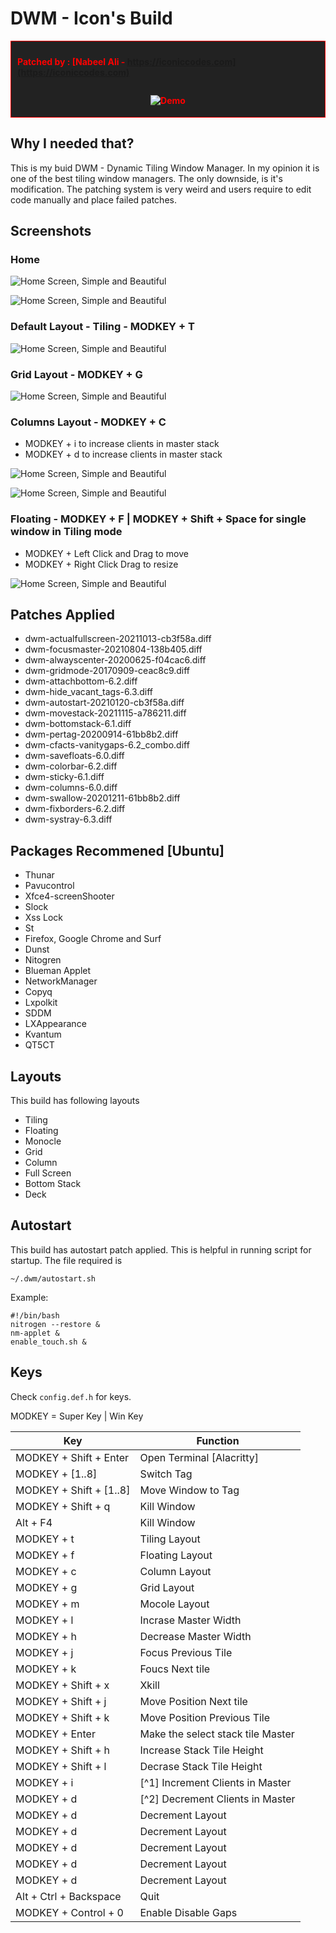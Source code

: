 # DWM - Icon's Build

<div style="background-color: #222; color: red; border: 1px solid; padding: 10px; margin-bottom: 10px; display: flex; justify-content: center; align-items: center;padding-bottom:4px;font-weight: bold; flex-direction: column;">

Patched by :  [Nabeel Ali - https://iconiccodes.com](https://iconiccodes.com)

![Demo](./screenshots/tunaktunak.gif "Demo")

</div>

## Why I needed that?
This is my buid DWM - Dynamic Tiling Window Manager. In my opinion it is one of the best tiling window managers. The only downside, is it's modification. The patching system is very weird and users require to edit code manually and place failed patches.

## Screenshots

### Home
![Home Screen, Simple and Beautiful](./screenshots/1.png "Home Screen, Simple and Beautiful")

![Home Screen, Simple and Beautiful](./screenshots/2.png "Home Screen, Simple and Beautiful")

### Default Layout - Tiling - MODKEY + T

![Home Screen, Simple and Beautiful](./screenshots/3.png "Home Screen, Simple and Beautiful")

### Grid Layout - MODKEY + G
![Home Screen, Simple and Beautiful](./screenshots/4.png "Home Screen, Simple and Beautiful")

### Columns Layout - MODKEY + C
* MODKEY + i to increase clients in master stack
* MODKEY + d to increase clients in master stack
>
![Home Screen, Simple and Beautiful](./screenshots/5.png "Home Screen, Simple and Beautiful")

![Home Screen, Simple and Beautiful](./screenshots/6.png "Home Screen, Simple and Beautiful")

### Floating - MODKEY + F | MODKEY + Shift + Space for single window in Tiling mode

* MODKEY + Left Click  and Drag to move
* MODKEY + Right Click Drag to resize

![Home Screen, Simple and Beautiful](./screenshots/7.png "Home Screen, Simple and Beautiful")



## Patches Applied
* dwm-actualfullscreen-20211013-cb3f58a.diff
* dwm-focusmaster-20210804-138b405.diff
* dwm-alwayscenter-20200625-f04cac6.diff
* dwm-gridmode-20170909-ceac8c9.diff
* dwm-attachbottom-6.2.diff
* dwm-hide_vacant_tags-6.3.diff
* dwm-autostart-20210120-cb3f58a.diff
* dwm-movestack-20211115-a786211.diff
* dwm-bottomstack-6.1.diff
* dwm-pertag-20200914-61bb8b2.diff
* dwm-cfacts-vanitygaps-6.2_combo.diff
* dwm-savefloats-6.0.diff
* dwm-colorbar-6.2.diff
* dwm-sticky-6.1.diff
* dwm-columns-6.0.diff
* dwm-swallow-20201211-61bb8b2.diff
* dwm-fixborders-6.2.diff
* dwm-systray-6.3.diff


## Packages Recommened [Ubuntu]
* Thunar
* Pavucontrol
* Xfce4-screenShooter
* Slock
* Xss Lock
* St
* Firefox, Google Chrome and Surf
* Dunst
* Nitogren
* Blueman Applet
* NetworkManager
* Copyq
* Lxpolkit
* SDDM
* LXAppearance
* Kvantum
* QT5CT

## Layouts
This build has following layouts
* Tiling
* Floating
* Monocle
* Grid
* Column
* Full Screen
* Bottom Stack
* Deck

## Autostart
This build has autostart patch applied. This is helpful in running script for startup. The file required is

```
~/.dwm/autostart.sh
```

Example:
```
#!/bin/bash
nitrogen --restore &
nm-applet &
enable_touch.sh &
```

## Keys

Check `config.def.h` for keys.

MODKEY = Super Key | Win Key


| Key  | Function  |
|---|---|
| MODKEY + Shift + Enter  | Open Terminal [Alacritty]   |
| MODKEY + [1..8]  | Switch Tag   |
| MODKEY + Shift + [1..8]  | Move Window to Tag   |
| MODKEY + Shift + q  | Kill Window   |
| Alt + F4  | Kill Window   |
| MODKEY  + t  | Tiling Layout   |
| MODKEY  + f  | Floating Layout   |
| MODKEY  + c  | Column Layout   |
| MODKEY  + g  | Grid Layout   |
| MODKEY  + m  | Mocole Layout   |
| MODKEY  + l  | Incrase Master Width  |
| MODKEY  + h  | Decrease Master Width|
| MODKEY  + j  | Focus Previous Tile|
| MODKEY  + k  | Foucs Next tile|
| MODKEY  + Shift + x  | Xkill |
| MODKEY  + Shift + j  | Move Position Next tile|
| MODKEY  + Shift + k  | Move Position Previous Tile|
| MODKEY  + Enter  | Make the select stack tile Master|
| MODKEY  +  Shift +  h  | Increase Stack Tile Height|
| MODKEY  +  Shift +  l |  Decrase Stack Tile Height|
| MODKEY  + i  | [^1] Increment Clients in Master   |
| MODKEY  + d  | [^2] Decrement Clients in Master   |
| MODKEY  + d  | Decrement Layout   |
| MODKEY  + d  | Decrement Layout   |
| MODKEY  + d  | Decrement Layout   |
| MODKEY  + d  | Decrement Layout   |
| MODKEY  + d  | Decrement Layout   |
| Alt + Ctrl  + Backspace  | Quit   |
| MODKEY + Control  + 0  | Enable Disable Gaps   |
